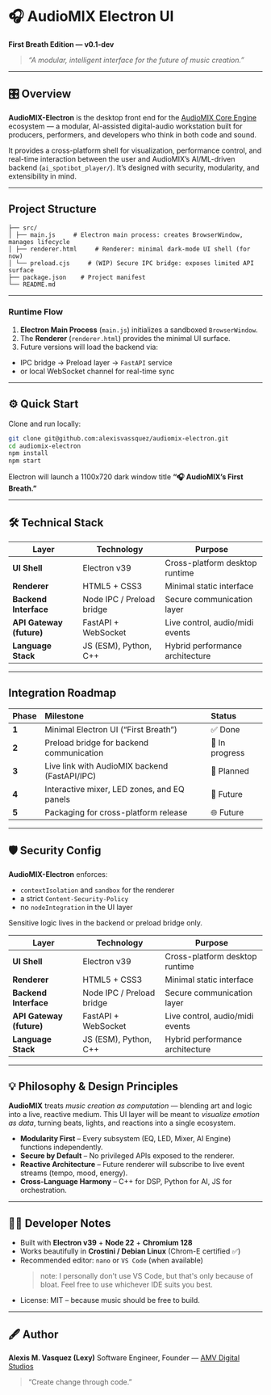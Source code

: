 # 🎧 AudioMIX Electron UI
**First Breath Edition — v0.1-dev**

> _“A modular, intelligent interface for the future of music creation.”_

---

## 🎛️  Overview
**AudioMIX-Electron** is the desktop front end for the [AudioMIX Core Engine](https://github.com/alexisvassquez/ai_spotibot_player) ecosystem — a modular, AI-assisted digital-audio workstation built for producers, performers, and developers who think in both code and sound.

It provides a cross-platform shell for visualization, performance control, and real-time interaction between the user and AudioMIX’s AI/ML-driven backend (`ai_spotibot_player/`).
It’s designed with security, modularity, and extensibility in mind.

---

## Project Structure
```audiomix-electron/
├── src/
│ ├── main.js     # Electron main process: creates BrowserWindow, manages lifecycle
│ ├── renderer.html     # Renderer: minimal dark-mode UI shell (for now)
│ └── preload.cjs     # (WIP) Secure IPC bridge: exposes limited API surface
├── package.json    # Project manifest
└── README.md
```

---

### Runtime Flow
1. **Electron Main Process** (`main.js`) initializes a sandboxed `BrowserWindow`.
2. The **Renderer** (`renderer.html`) provides the minimal UI surface.
3. Future versions will load the backend via:
  - IPC bridge → Preload layer → `FastAPI` service
  - or local WebSocket channel for real-time sync
---

## ⚙️  Quick Start
Clone and run locally:

```bash
git clone git@github.com:alexisvassquez/audiomix-electron.git
cd audiomix-electron
npm install
npm start
```

Electron will launch a 1100x720 dark window title **“🎧 AudioMIX’s First Breath.”**

---
## 🛠️  Technical Stack
| Layer                    | Technology                | Purpose                         |
| ------------------------ | ------------------------- | ------------------------------- |
| **UI Shell**             | Electron v39              | Cross-platform desktop runtime  |
| **Renderer**             | HTML5 + CSS3              | Minimal static interface        |
| **Backend Interface**    | Node IPC / Preload bridge | Secure communication layer      |
| **API Gateway (future)** | FastAPI + WebSocket       | Live control, audio/midi events |
| **Language Stack**       | JS (ESM), Python, C++     | Hybrid performance architecture |

---

## Integration Roadmap
| Phase | Milestone                                     | Status         |
| :---- | :-------------------------------------------- | :------------- |
| **1** | Minimal Electron UI (“First Breath”)          | ✅ Done         |
| **2** | Preload bridge for backend communication      | 🔄 In progress |
| **3** | Live link with AudioMIX backend (FastAPI/IPC) | 🧠 Planned     |
| **4** | Interactive mixer, LED zones, and EQ panels   | 🧩 Future      |
| **5** | Packaging for cross-platform release          | 🌐 Future      |

---

## 🛡️  Security Config
**AudioMIX-Electron** enforces:
- `contextIsolation` and `sandbox` for the renderer
- a strict `Content-Security-Policy`
- no `nodeIntegration` in the UI layer

Sensitive logic lives in the backend or preload bridge only.

| Layer                    | Technology                | Purpose                         |
| ------------------------ | ------------------------- | ------------------------------- |
| **UI Shell**             | Electron v39              | Cross-platform desktop runtime  |
| **Renderer**             | HTML5 + CSS3              | Minimal static interface        |
| **Backend Interface**    | Node IPC / Preload bridge | Secure communication layer      |
| **API Gateway (future)** | FastAPI + WebSocket       | Live control, audio/midi events |
| **Language Stack**       | JS (ESM), Python, C++     | Hybrid performance architecture |

---

## 💡 Philosophy & Design Principles
**AudioMIX** treats *music creation as computation* — blending art and logic into a live, reactive medium.
This UI layer will be meant to *visualize emotion as data*, turning beats, lights, and reactions into a single ecosystem.

- **Modularity First** – Every subsystem (EQ, LED, Mixer, AI Engine) functions independently.
- **Secure by Default** – No privileged APIs exposed to the renderer.
- **Reactive Architecture** – Future renderer will subscribe to live event streams (tempo, mood, energy).
- **Cross-Language Harmony** – C++ for DSP, Python for AI, JS for orchestration.
---

## 👩‍💻  Developer Notes
- Built with **Electron v39** + **Node 22** + **Chromium 128**
- Works beautifully in **Crostini / Debian Linux** (Chrom-E certified ✅)
- Recommended editor: `nano` or `VS Code` (when available)
    > note: I personally don't use VS Code, but that's only because of bloat. Feel free to use whichever IDE suits you best.
- License: MIT – because music should be free to build.

---

## 🖋️  Author
**Alexis M. Vasquez (Lexy)**
Software Engineer, Founder — [AMV Digital Studios](https://alexismvasquez.com)

> “Create change through code.”
